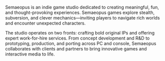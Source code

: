 Semaeopus is an indie game studio dedicated to creating meaningful, fun, and thought-provoking experiences. Semaeopus games explore stealth, subversion, and clever mechanics—inviting players to navigate rich worlds and encounter unexpected characters.

The studio operates on two fronts: crafting bold original IPs and offering expert work-for-hire services. From concept development and R&D to prototyping, production, and porting across PC and console, Semaeopus collaborates with clients and partners to bring innovative games and interactive media to life.